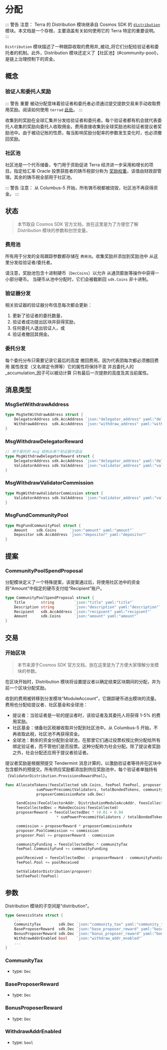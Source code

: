# 分配

::: 警告 注意：
Terra 的 Distribution 模块继承自 Cosmos SDK 的 [`distribution`](https://docs.cosmos.network/master/modules/distribution/) 模块。本文档是一个存根，主要涵盖有关如何使用它的 Terra 特定的重要说明。
:::

`Distribution` 模块描述了一种跟踪收取的费用并_被动_将它们分配给验证者和委托者的机制。此外，Distribution 模块还定义了【社区池】(#community-pool)，是链上治理控制下的资金。

## 概念

### 验证人和委托人奖励

::: 警告 重要
被动分配意味着验证者和委托者必须通过提交提款交易来手动收取费用奖励。阅读如何使用 `terrad` [此处](../terrad/distribution.md)。
:::

收集到的奖励在全球汇集并分发给验证者和委托者。每个验证者都有机会就代表委托人收集的奖励向委托人收取佣金。费用直接收集到全球奖励池和验证者提议者奖励池中。由于被动记账的性质，每当影响奖励分配率的参数发生变化时，也必须撤回奖励。

### 社区池

社区池是一个代币储备，专门用于资助促进 Terra 经济进一步采用和增长的项目。指定给汇率 Oracle 投票获胜者的铸币税部分称为 [奖励权重](spec-treasury.md#reward-weight)，该值由财政部管理。其余的铸币税全部用于社区池。

::: 警告 注意：
从 Columbus-5 开始，所有铸币税都被烧毁，社区池不再获得资金。
:::

## 状态

> 本节取自 Cosmos SDK 官方文档，放在这里是为了方便您了解 Distribution 模块的参数和创世变量。

### 费用池

所有用于分发的全局跟踪参数都存储在
`费用池`。收集奖励并添加到奖励池中
从这里分发给验证者/委托者。

请注意，奖励池包含十进制硬币（`DecCoins`）以允许
从通货膨胀等操作中获得一小部分硬币。
当硬币从池中分配时，它们会被截断回
`sdk.Coins` 非十进制。

### 验证器分发

相关验证器的验证器分布信息每次都会更新：

1. 更新了验证者的委托数量，
2. 验证者成功提出区块并获得奖励，
3. 任何委托人退出验证人，或
4. 验证者撤回其佣金。 

### 委托分发

每个委托分布只需要记录它最后的高度
撤回费用。因为代表团每次都必须撤回费用
属性改变（又名绑定令牌等）它的属性将保持不变
并且委托人的_accumulation_因子可以被动计算
只有最后一次提款的高度及其当前属性。

## 消息类型

### MsgSetWithdrawAddress

```go
type MsgSetWithdrawAddress struct {
	DelegatorAddress sdk.AccAddress `json:"delegator_address" yaml:"delegator_address"`
	WithdrawAddress  sdk.AccAddress `json:"withdraw_address" yaml:"withdraw_address"`
}
```


### MsgWithdrawDelegatorReward

```go
// 用于委托的 msg 结构从单个验证器中退出
type MsgWithdrawDelegatorReward struct {
	DelegatorAddress sdk.AccAddress `json:"delegator_address" yaml:"delegator_address"`
	ValidatorAddress sdk.ValAddress `json:"validator_address" yaml:"validator_address"`
}
```


### MsgWithdrawValidatorCommission

```go
type MsgWithdrawValidatorCommission struct {
	ValidatorAddress sdk.ValAddress `json:"validator_address" yaml:"validator_address"`
}
```


### MsgFundCommunityPool

```go
type MsgFundCommunityPool struct {
	Amount    sdk.Coins      `json:"amount" yaml:"amount"`
	Depositor sdk.AccAddress `json:"depositor" yaml:"depositor"`
}
```


## 提案

### CommunityPoolSpendProposal

分配模块定义了一个特殊提案，该提案通过后，将使用社区池中的资金将“Amount”中指定的硬币支付给“Recipient”账户。

```go
type CommunityPoolSpendProposal struct {
	Title       string         `json:"title" yaml:"title"`
	Description string         `json:"description" yaml:"description"`
	Recipient   sdk.AccAddress `json:"recipient" yaml:"recipient"`
	Amount      sdk.Coins      `json:"amount" yaml:"amount"`
}
```

## 交易

### 开始区块

> 本节来源于Cosmos SDK 官方文档，放在这里是为了方便大家理解分发模块的参数。

在区块开始时，Distribution 模块将设置提议者以确定结束区块期间的分配，并为前一个区块分配奖励。

收到的费用被转移到分发模块“ModuleAccount”，它跟踪硬币进出模块的流量。费用也分配给提议者、社区基金和全球池：

- 提议者：当验证者是一轮的提议者时，该验证者及其委托人将获得 1-5% 的费用奖励。
- 社区基金：储备社区税被收取并分配到社区池中。从 Columbus-5 开始，不再收取此税，社区池不再获得资金。
- 全球池：剩余的资金分配到全球池，在那里它们通过投票权按比例分配给所有绑定验证者，而不管他们是否投票。这种分配称为社会分配。除了提议者奖励之外，社会分配还应用于提议者验证者。

提议者奖励是根据预提交 Tendermint 消息计算的，以激励验证者等待并在区块中包含额外的预提交。所有供应奖励都添加到供应奖励池中，每个验证者单独持有（`ValidatorDistribution.ProvisionsRewardPool`）。

```go
func AllocateTokens(feesCollected sdk.Coins, feePool FeePool, proposer ValidatorDistribution,
              sumPowerPrecommitValidators, totalBondedTokens, communityTax,
              proposerCommissionRate sdk.Dec)

     SendCoins(FeeCollectorAddr, DistributionModuleAccAddr, feesCollected)
     feesCollectedDec = MakeDecCoins(feesCollected)
     proposerReward = feesCollectedDec * (0.01 + 0.04
                       * sumPowerPrecommitValidators / totalBondedTokens)

     commission = proposerReward * proposerCommissionRate
     proposer.PoolCommission += commission
     proposer.Pool += proposerReward - commission

     communityFunding = feesCollectedDec * communityTax
     feePool.CommunityFund += communityFunding

     poolReceived = feesCollectedDec - proposerReward - communityFunding
     feePool.Pool += poolReceived

     SetValidatorDistribution(proposer)
     SetFeePool(feePool)
```

## 参数

Distribution 模块的子空间是“distribution”。 

```go
type GenesisState struct {
	...
	CommunityTax        sdk.Dec `json:"community_tax" yaml:"community_tax"`
	BaseProposerReward	sdk.Dec `json:"base_proposer_reward" yaml:"base_proposer_reward"`
	BonusProposerReward	sdk.Dec	`json:"bonus_proposer_reward" yaml:"bonus_proposer_reward"`
	WithdrawAddrEnabled bool 	`json:"withdraw_addr_enabled"`
	...
}
```

### CommunityTax

- type: `Dec`

### BaseProposerReward

- type: `Dec`

### BonusProposerReward

- type: `Dec`

### WithdrawAddrEnabled

- type: `bool`
